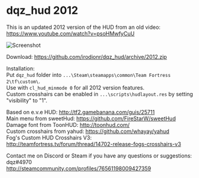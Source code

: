 # dqz_hud 2012
This is an updated 2012 version of the HUD from an old video: https://www.youtube.com/watch?v=psoHMwfyCuU  

![Screenshot](https://i.imgur.com/aaQJ8xi.jpg)

Download: https://github.com/irodionr/dqz_hud/archive/2012.zip

Installation:  
Put `dqz_hud` folder into `...\Steam\steamapps\common\Team Fortress 2\tf\custom\`.  
Use with `cl_hud_minmode 0` for all 2012 version features.  
Custom crosshairs can be enabled in `...\scripts\hudlayout.res` by setting "visibility" to "1".

Based on e.v.e HUD: http://tf2.gamebanana.com/guis/25711  
Main menu from sweetHud: https://github.com/FireStarW/sweetHud  
Damage font from ToonHUD: http://toonhud.com/  
Custom crosshairs from yahud: https://github.com/whayay/yahud  
Fog's Custom HUD Crosshairs V3: http://teamfortress.tv/forum/thread/14702-release-fogs-crosshairs-v3  

Contact me on Discord or Steam if you have any questions or suggestions:  
dqz#4970  
http://steamcommunity.com/profiles/76561198009427359
